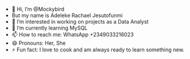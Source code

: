 - 👋 Hi, I’m @Mockybird
- But my name is Adeleke Rachael Jesutofunmi
- 👀 I’m interested in working on projects as a Data Analyst
- 🌱 I’m currently learning MySQL
- 📫 How to reach me: WhatsApp +2349033216023
- 😄 Pronouns: Her, She
- ⚡ Fun fact: I love to cook and am always ready to learn something new.

<!---
Mockybird/Mockybird is a ✨ special ✨ repository because its `README.md` (this file) appears on your GitHub profile.
You can click the Preview link to take a look at your changes.
--->
